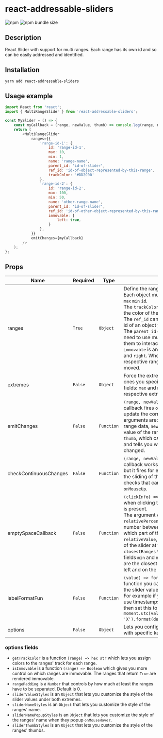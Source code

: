# react-addressable-sliders

![npm](https://img.shields.io/npm/v/react-addressable-sliders)
![npm bundle size](https://img.shields.io/bundlephobia/min/react-addressable-sliders?label=minified%20size)

## Description

React Slider with support for multi ranges. Each range has its own id and so can be easily addressed and identified.

## Installation

`yarn add react-addressable-sliders`

## Usage example

```javascript
import React from 'react';
import { MultiRangeSlider } from 'react-addressable-sliders';

const MySlider = () => {
    const myCallback = (range, newValue, thumb) => console.log(range, newValue, thumb);
    return (
        <MultiRangeSlider
            ranges={{
                'range-id-1': {
                    id: 'range-id-1',
                    max: 10,
                    min: 1,
                    name: 'range-name',
                    parent_id: 'id-of-slider',
                    ref_id: 'id-of-object-represented-by-this-range',
                    trackColor: '#DD2C00'
                },
                'range-id-2': {
                    id: 'range-id-2',
                    max: 100,
                    min: 50,
                    name: 'other-range-name',
                    parent_id: 'id-of-slider',
                    ref_id: 'id-of-other-object-represented-by-this-range',
                    immovable: {
                        left: true,
                    }
                },
            }}
            emitChanges={myCallback}
        />
    );
};
```

## Props
| Name                  | Required         | Type      | Description                                                                                                                                                                                                                                                                                                                                                                                                                               |
| ----------------------|----------------- | ----------| ----------------------------------------------------------------------------------------------------------------------------------------------------------------------------------------------------------------------------------------------------------------------------------------------------------------------------------------------------------------------------------------------------------------------------------------- |
| ranges                | `True`           | `Object`  | Define the ranges shown in the slider. Each object must have at least the fields `max` `min` `id`.<br/>The `trackColor` can be used to specify the color of the range's track.<br/>The `ref_id` can be used to reference the id of an object you want to reference.<br/>The `parent_id` can be used in case you need to use multiple sliders and you want them to interact with each other.<br/>`immovable` is an `Object` that has fields `left` and `right`. When they are `True` the respective range extreme cannot be moved. |
| extremes              | `False`          | `Object`  | Force the extremes of the range to be the ones you specify. This `Object` has two fields: `max` and `min`, they control their respective extreme. |
| emitChanges           | `False`          | `Function`| `(range, newValue, thumb) => Void` This callback fires `onMouseUp`. It lets you update the correct range object: its arguments are: `range` which has the old range data, `newValue`, which is the new value of the range after the change and `thumb`, which can be a string (`max` or `min`) and tells you which extreme was changed.  |
| checkContinuousChanges| `False`          | `Function`| `(range, newValue, thumb) => Void` This callback works the same as `emitChanges` but it fires for every change, also during the sliding of the values. It is handy for checks that cannot be done only `onMouseUp`.  |
| emptySpaceCallback    | `False`          | `Function`| `(clickInfo) => Void` This callback fires when clicking the slider where no range is present.<br/>The argument `clickInfo` has `relativePercentage`, which gives you a number between 0 and 100 that tells you which part of the slider you clicked, `relativeValue`, which tells you the value of the slider at that particular point and `closestRanges` which is an `Object` with fields `min` and `max` which tells you where are the closest ranges' extremes on the left and on the right of the clicked point. |
| labelFormatFun        | `False`          | `Function`| `(value) => formatted_value` With this function you can change the format of the slider values.<br/>For example if you want dates you can use timestamps as the slider value and then set this to `value => moment.utc(value, 'X').format(dateFormatWithTimeShorter)`. |
| options               | `False`          | `Object`  | Lets you configure aspects of the slider with specific keys (see below).|

### options fields

* `getTrackColor` is a function `(range) => hex str` which lets you assign colors to the ranges' track for each range.
* `isImmovable` is a function `(range) => Boolean` which gives you more control on which ranges are immovable. The ranges that return `True` are rendered immovable.
* `rangePadding` is a `Number` that controls by how much at least the ranges have to be separated. Default is 0.
* `sliderValueStyles` is an `Object` that lets you customize the style of the slider values under both extremes.
* `sliderNameStyles` is an `Object` that lets you customize the style of the ranges' name.
* `sliderNamePopupStyles` is an `Object` that lets you customize the style of the ranges' name when they popup `onMouseHover`.
* `sliderThumbStyles` is an `Object` that lets you customize the style of the ranges' thumbs.
